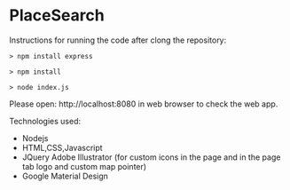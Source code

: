 # PlaceSearch

Instructions for running the code after clong the repository:

```
> npm install express
```
```
> npm install
```
```
> node index.js
```

Please open: http://localhost:8080 in web browser to check the web app.

Technologies used:

* Nodejs
* HTML,CSS,Javascript 
* JQuery Adobe Illustrator (for custom icons in the page and in the page tab logo and custom map pointer) 
* Google Material Design
